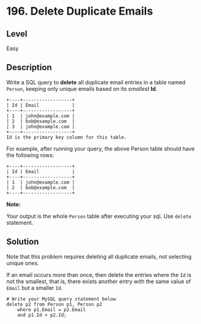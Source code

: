 # 196. Delete Duplicate Emails
## Level
Easy

## Description
Write a SQL query to **delete** all duplicate email entries in a table named `Person`, keeping only unique emails based on its *smallest* **Id**.
```
+----+------------------+
| Id | Email            |
+----+------------------+
| 1  | john@example.com |
| 2  | bob@example.com  |
| 3  | john@example.com |
+----+------------------+
Id is the primary key column for this table.
```
For example, after running your query, the above Person table should have the following rows:
```
+----+------------------+
| Id | Email            |
+----+------------------+
| 1  | john@example.com |
| 2  | bob@example.com  |
+----+------------------+
```
**Note:**

Your output is the whole `Person` table after executing your sql. Use `delete` statement.

## Solution
Note that this problem requires deleting all duplicate emails, not selecting unique ones.

If an email occurs more than once, then delete the entries where the `Id` is not the smallest, that is, there exists another entry with the same value of `Email` but a smaller `Id`.
```
# Write your MySQL query statement below
delete p2 from Person p1, Person p2
    where p1.Email = p2.Email
    and p1.Id < p2.Id;
```
